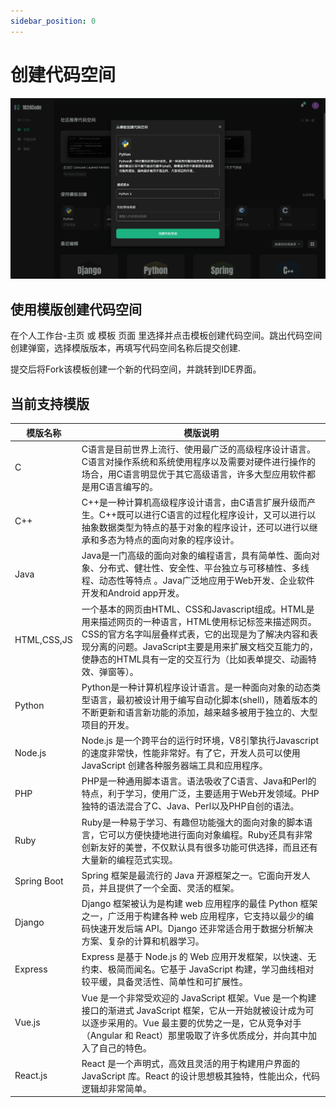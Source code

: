 ```yaml
---
sidebar_position: 0
---
```



# 创建代码空间


![使用模版创建代码空间](../assets/创建代码空间.png)

## 使用模版创建代码空间



在个人工作台-主页 或 模板 页面 里选择并点击模板创建代码空间。跳出代码空间创建弹窗，选择模版版本，再填写代码空间名称后提交创建.

提交后将Fork该模板创建一个新的代码空间，并跳转到IDE界面。


## 当前支持模版



 | 模版名称 | 模版说明 | 
 | ----------- | ----------- |
 | C | C语言是目前世界上流行、使用最广泛的高级程序设计语言。C语言对操作系统和系统使用程序以及需要对硬件进行操作的场合，用C语言明显优于其它高级语言，许多大型应用软件都是用C语言编写的。 |
| C++ | C++是一种计算机高级程序设计语言，由C语言扩展升级而产生。C++既可以进行C语言的过程化程序设计，又可以进行以抽象数据类型为特点的基于对象的程序设计，还可以进行以继承和多态为特点的面向对象的程序设计。 |
 | Java | Java是一门高级的面向对象的编程语言，具有简单性、面向对象、分布式、健壮性、安全性、平台独立与可移植性、多线程、动态性等特点 。Java广泛地应用于Web开发、企业软件开发和Android app开发。 |
| HTML,CSS,JS | 一个基本的网页由HTML、CSS和Javascript组成。HTML是用来描述网页的一种语言，HTML使用标记标签来描述网页。CSS的官方名字叫层叠样式表，它的出现是为了解决内容和表现分离的问题。JavaScript主要是用来扩展文档交互能力的，使静态的HTML具有一定的交互行为（比如表单提交、动画特效、弹窗等）。 |
 | Python | Python是一种计算机程序设计语言。是一种面向对象的动态类型语言，最初被设计用于编写自动化脚本(shell)，随着版本的不断更新和语言新功能的添加，越来越多被用于独立的、大型项目的开发。 |
 | Node.js | Node.js 是一个跨平台的运行时环境，V8引擎执行Javascript的速度非常快，性能非常好。有了它，开发人员可以使用 JavaScript 创建各种服务器端工具和应用程序。 |
 | PHP | PHP是一种通用脚本语言。语法吸收了C语言、Java和Perl的特点，利于学习，使用广泛，主要适用于Web开发领域。PHP 独特的语法混合了C、Java、Perl以及PHP自创的语法。 |
 | Ruby | Ruby是一种易于学习、有趣但功能强大的面向对象的脚本语言，它可以方便快捷地进行面向对象编程。Ruby还具有非常创新友好的美誉，不仅默认具有很多功能可供选择，而且还有大量新的编程范式实现。 |
 | Spring Boot | Spring 框架是最流行的 Java 开源框架之一。它面向开发人员，并且提供了一个全面、灵活的框架。 |
 | Django | Django 框架被认为是构建 web 应用程序的最佳 Python 框架之一，广泛用于构建各种 web 应用程序，它支持以最少的编码快速开发后端 API。Django 还非常适合用于数据分析解决方案、复杂的计算和机器学习。|
 | Express | Express 是基于 Node.js 的 Web 应用开发框架，以快速、无约束、极简而闻名。它基于 JavaScript 构建，学习曲线相对较平缓，具备灵活性、简单性和可扩展性。 |
 | Vue.js | Vue 是一个非常受欢迎的 JavaScript 框架。Vue 是一个构建接口的渐进式 JavaScript 框架，它从一开始就被设计成为可以逐步采用的。Vue 最主要的优势之一是，它从竞争对手（Angular 和 React）那里吸取了许多优质成分，并向其中加入了自己的特色。 |
 | React.js | React 是一个声明式，高效且灵活的用于构建用户界面的 JavaScript 库。React 的设计思想极其独特，性能出众，代码逻辑却非常简单。 |




